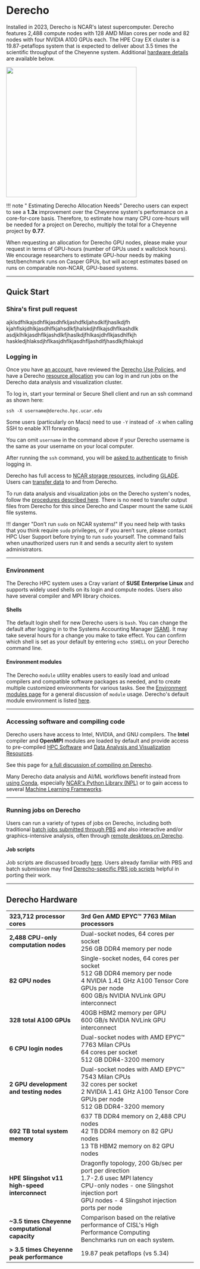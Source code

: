 
# Derecho

Installed in 2023, Derecho is NCAR's latest supercomputer.  Derecho features 2,488 compute nodes with 128 AMD Milan cores per node and 82 nodes with four NVIDIA A100 GPUs each. The HPE Cray EX cluster is a 19.87-petaflops system that is expected to deliver about 3.5 times the scientific throughput of the Cheyenne system. Additional [hardware details](./index.md#derecho-hardware) are available below.


<img src="https://kb.ucar.edu/download/attachments/embedded-page/RC/User%20documentation%20for%20NCAR%20high-performance%20computing/derecho_logo1600X560.png?api=v2" width="350"/>




!!! note " Estimating Derecho Allocation Needs"
    Derecho users can expect to see a **1.3x** improvement over the Cheyenne system's performance on a core-for-core basis. Therefore, to estimate how many CPU core-hours will be needed for a project on Derecho, multiply the total for a Cheyenne project by **0.77**.

When requesting an allocation for Derecho GPU nodes, please make your request in terms of GPU-hours (number of GPUs used x wallclock hours). We encourage researchers to estimate GPU-hour needs by making test/benchmark runs on Casper GPUs, but will accept estimates based on runs on comparable non-NCAR, GPU-based systems.


---

## Quick Start

### Shira's first pull request

ajklsdfhlkajsdhflkjasdhfkljashdfkljahsdklfjhaslkdjfh
kjahflskjdhlkjasdhlfkjahsdlkfjhalskdjhflkajsdhflkashdlk
asdjklhlkjasdhflkjashdlkfjhaslkdjfhlkasjdhflkjasdhlfkjh
haskledjhlaksdjhflkasjdhflkjasdhfljashdlfjhasdlkjfhlaksjd

### Logging in

Once you have [an account](../../getting-started/accounts/index.md),
have reviewed the [Derecho Use Policies](./derecho-use-policies.md),
and have a Derecho [resource allocation](../../getting-started/managing-your-allocation.md)
you can log in and run jobs on the Derecho data analysis and visualization cluster.

To log in, start your terminal or Secure Shell client and run an ssh command as shown here:
```
ssh -X username@derecho.hpc.ucar.edu

```

Some users (particularly on Macs) need to use `-Y` instead of `-X` when calling SSH to enable X11 forwarding.

You can omit `username` in the command above if your Derecho username is the same as your  username on your local computer.

After running the `ssh` command, you will be [asked to authenticate](../../getting-started/accounts/duo/index.md#hpc-and-ssh-logins) to finish logging in.


Derecho has full access to [NCAR storage resources](../../storage-systems/index.md),
including [GLADE](../../storage-systems/glade/index.md).
Users can [transfer data](../../storage-systems/data-transfer/index.md) to and from Derecho.


To run data analysis and visualization jobs on the Derecho system's nodes, follow the
[procedures described here](./starting-derecho-jobs/index.md).
There is no need to transfer output files from Derecho for this since
Derecho and Casper mount the same `GLADE` file systems.


!!! danger "Don’t run `sudo` on NCAR systems!"
    If you need help with tasks that you think require `sudo`
    privileges, or if you aren’t sure, please contact HPC User Support
    before trying to run `sudo` yourself. The command fails when
    unauthorized users run it and sends a security alert to system
    administrators.

-----

### Environment
The Derecho HPC system uses a Cray variant of **SUSE Enterprise Linux** and supports
widely used shells on its login and compute nodes. Users also have
several compiler and MPI library choices.

#### Shells
The default login shell for new Derecho users is `bash`. You can
change the default after logging in to the Systems Accounting Manager
[(SAM)](../../getting-started/managing-your-allocation.md#using-the-systems-accounting-manager).
It may take several hours for a change you make to take effect. You
can confirm which shell is set as your default by entering `echo $SHELL`
on your Derecho command line.

#### Environment modules
The Derecho `module` utility enables users to easily load and unload
compilers and compatible software packages as needed, and to create
multiple customized environments for various tasks. See the
[Environment modules page](../../environment-and-software/user-environment/modules.md) for
a general discussion of `module` usage.  Derecho's default module
environment is listed [here](./derecho-modules.md).

-----


### Accessing software and compiling code
Derecho users have access to Intel, NVIDIA, and GNU compilers. The **Intel** compiler and **OpenMPI** modules are loaded by default and provide access to pre-compiled [HPC Software](../../environment-and-software/hpc-software/index.md) and [Data Analysis and Visualization Resources](../../environment-and-software/data-analysis-and-visualization.md).

See this page for [a full discussion of compiling on Derecho](./compiling-code-on-derecho/index.md).

Many Derecho data analysis and AI/ML workflows benefit instead from [using Conda](../../environment-and-software/user-environment/conda.md), especially [NCAR's Python Library (NPL)](../../environment-and-software/user-environment/conda.md/#the-ncar-python-library) or to gain access to several [Machine Learning Frameworks](../../environment-and-software/machine-learning-and-deep-learning.md).

-----

### Running jobs on Derecho
Users can run a variety of types of jobs on Derecho, including both traditional
[batch jobs submitted through PBS](../../pbs/index.md) and also interactive and/or graphics-intensive analysis, often through [remote desktops on Derecho](./remote-desktop.md).

#### Job scripts
Job scripts are discussed broadly [here](../../pbs/job-scripts/index.md).
Users already familiar with PBS and batch submission may find [Derecho-specific PBS job scripts](./starting-derecho-jobs/derecho-job-script-examples.md) helpful in porting their work.



---

## Derecho Hardware

|**323,712 processor cores**  |3rd Gen AMD EPYC™ 7763 Milan processors|
| :- | :- |
|**2,488 CPU-only computation nodes**|Dual-socket nodes, 64 cores per socket<br>256 GB DDR4 memory per node|
|**82 GPU nodes**|Single-socket nodes, 64 cores per socket<br>512 GB DDR4 memory per node<br>4 NVIDIA 1.41 GHz A100 Tensor Core GPUs per node<br>600 GB/s NVIDIA NVLink GPU interconnect|
|**328 total A100 GPUs**|40GB HBM2 memory per GPU<br>600 GB/s NVIDIA NVLink GPU interconnect|
|**6 CPU login nodes**|Dual-socket nodes with AMD EPYC™ 7763 Milan CPUs<br>64 cores per socket<br>512 GB DDR4-3200 memory|
|**2 GPU development and testing nodes**|Dual-socket nodes with AMD EPYC™ 7543 Milan CPUs<br>32 cores per socket<br>2 NVIDIA 1.41 GHz A100 Tensor Core GPUs per node<br>512 GB DDR4-3200 memory|
|**692 TB total system memory**|637 TB DDR4 memory on 2,488 CPU nodes<br>42 TB DDR4 memory on 82 GPU nodes<br>13 TB HBM2 memory on 82 GPU nodes|
|**HPE Slingshot v11 high-speed interconnect**|Dragonfly topology, 200 Gb/sec per port per direction<br>1\.7-2.6 usec MPI latency<br>CPU-only nodes - one Slingshot injection port<br>GPU nodes - 4 Slingshot injection ports per node|
|**~3.5 times Cheyenne computational capacity**|Comparison based on the relative performance of CISL's High Performance Computing Benchmarks run on each system.|
|**> 3.5 times Cheyenne peak performance**|19\.87 peak petaflops (vs 5.34)|
